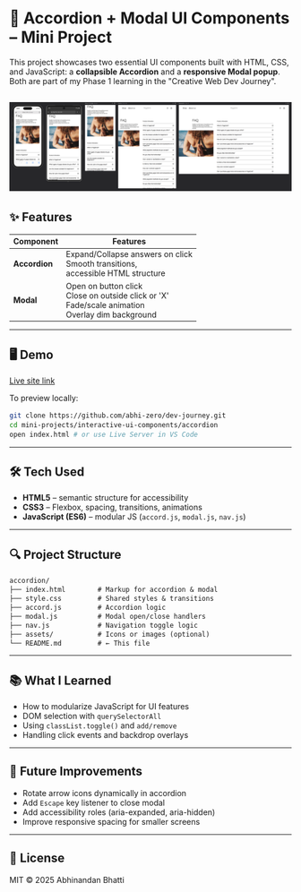 # 📂 Accordion + Modal UI Components – Mini Project

This project showcases two essential UI components built with HTML, CSS, and JavaScript: a **collapsible Accordion** and a **responsive Modal popup**. Both are part of my Phase 1 learning in the "Creative Web Dev Journey".

![Screenshot of the finished FAQ](./assets/preview.png)
---

## ✨ Features

| Component     | Features                                                                                                                    |
| ------------- | --------------------------------------------------------------------------------------------------------------------------- |
| **Accordion** | Expand/Collapse answers on click <br> Smooth transitions, <br> accessible HTML structure |
| **Modal**     | Open on button click <br> Close on outside click or 'X' <br> Fade/scale animation <br> Overlay dim background               |

---

## 🖥️ Demo

[Live site link](https://faq-modalpage.netlify.app/)

To preview locally:

```bash
git clone https://github.com/abhi-zero/dev-journey.git
cd mini-projects/interactive-ui-components/accordion
open index.html # or use Live Server in VS Code
```

---

## 🛠️ Tech Used

* **HTML5** – semantic structure for accessibility
* **CSS3** – Flexbox, spacing, transitions, animations
* **JavaScript (ES6)** – modular JS (`accord.js`, `modal.js`, `nav.js`)

---

## 🔍 Project Structure

```
accordion/
├── index.html        # Markup for accordion & modal
├── style.css         # Shared styles & transitions
├── accord.js         # Accordion logic
├── modal.js          # Modal open/close handlers
├── nav.js            # Navigation toggle logic
├── assets/           # Icons or images (optional)
└── README.md         # ← This file
```

---

## 📚 What I Learned

* How to modularize JavaScript for UI features
* DOM selection with `querySelectorAll`
* Using `classList.toggle()` and `add/remove`
* Handling click events and backdrop overlays

---

## 🔧 Future Improvements

* Rotate arrow icons dynamically in accordion
* Add `Escape` key listener to close modal
* Add accessibility roles (aria-expanded, aria-hidden)
* Improve responsive spacing for smaller screens

---

## 📜 License

MIT © 2025 Abhinandan Bhatti
